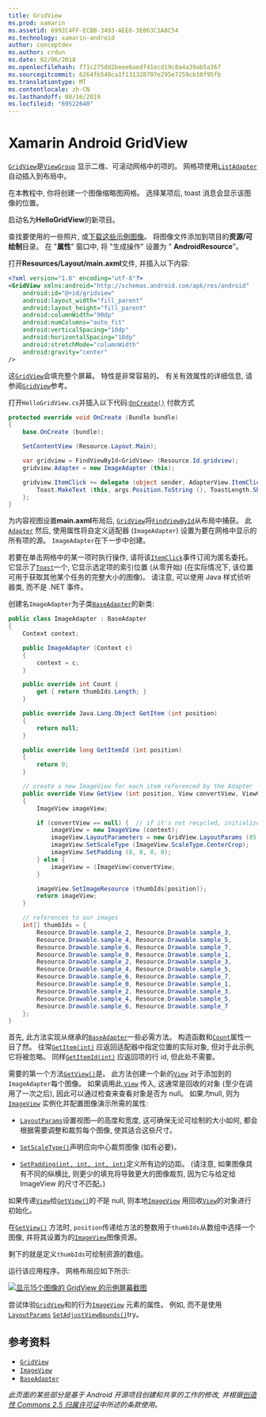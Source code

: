 ```yaml
---
title: GridView
ms.prod: xamarin
ms.assetid: 6992C4FF-ECBB-3493-AEE6-3E063C1A8C54
ms.technology: xamarin-android
author: conceptdev
ms.author: crdun
ms.date: 02/06/2018
ms.openlocfilehash: f71c275dd2beee6aedf41ecd19c8a4a39ab5a36f
ms.sourcegitcommit: 6264fb540ca1f131328707e295e7259cb10f95fb
ms.translationtype: MT
ms.contentlocale: zh-CN
ms.lasthandoff: 08/16/2019
ms.locfileid: "69522640"
---
```

# <a name="xamarinandroid-gridview"></a>Xamarin Android GridView

[`GridView`](xref:Android.Widget.GridView)是[`ViewGroup`](xref:Android.Views.ViewGroup)
显示二维、可滚动网格中的项的。 网格项使用[`ListAdapter`](xref:Android.App.ListActivity.ListAdapter)自动插入到布局中。

在本教程中, 你将创建一个图像缩略图网格。 选择某项后, toast 消息会显示该图像的位置。

启动名为**HelloGridView**的新项目。

查找要使用的一些照片, 或[下载这些示例图像](https://developer.android.com/shareables/sample_images.zip)。 将图像文件添加到项目的**资源/可绘制**目录。 在 "**属性**" 窗口中, 将 "生成操作" 设置为 " **AndroidResource**"。

打开**Resources/Layout/main.axml**文件, 并插入以下内容:

```xml
<?xml version="1.0" encoding="utf-8"?>
<GridView xmlns:android="http://schemas.android.com/apk/res/android"
    android:id="@+id/gridview"
    android:layout_width="fill_parent"
    android:layout_height="fill_parent"
    android:columnWidth="90dp"
    android:numColumns="auto_fit"
    android:verticalSpacing="10dp"
    android:horizontalSpacing="10dp"
    android:stretchMode="columnWidth"
    android:gravity="center"
/>
```

这[`GridView`](xref:Android.Widget.GridView)会填充整个屏幕。 特性是非常容易的。 有关有效属性的详细信息, 请参阅[`GridView`](xref:Android.Widget.GridView)参考。

打开`HelloGridView.cs`并插入以下代码:[`OnCreate()`](xref:Android.App.Activity.OnCreate*)
付款方式

```csharp
protected override void OnCreate (Bundle bundle)
{
    base.OnCreate (bundle);

    SetContentView (Resource.Layout.Main);

    var gridview = FindViewById<GridView> (Resource.Id.gridview);
    gridview.Adapter = new ImageAdapter (this);

    gridview.ItemClick += delegate (object sender, AdapterView.ItemClickEventArgs args) {
        Toast.MakeText (this, args.Position.ToString (), ToastLength.Short).Show ();
    };
}
```

为内容视图设置**main.axml**布局后, [`GridView`](xref:Android.Widget.GridView)将[`FindViewById`](xref:Android.App.Activity.FindViewById*)从布局中捕获。 此[`Adapter`](xref:Android.Widget.AdapterView.RawAdapter)
然后, 使用属性将自定义适配器 (`ImageAdapter`) 设置为要在网格中显示的所有项的源。 `ImageAdapter`在下一步中创建。

若要在单击网格中的某一项时执行操作, 请将该[`ItemClick`](xref:Android.Widget.AdapterView.ItemClick)事件订阅为匿名委托。
它显示了[`Toast`](xref:Android.Widget.Toast)一个, 它显示选定项的索引位置 (从零开始) (在实际情况下, 该位置可用于获取其他某个任务的完整大小的图像)。 请注意, 可以使用 Java 样式侦听器类, 而不是 .NET 事件。

创建名`ImageAdapter`为子类[`BaseAdapter`](xref:Android.Widget.BaseAdapter)的新类:

```csharp
public class ImageAdapter : BaseAdapter
{
    Context context;

    public ImageAdapter (Context c)
    {
        context = c;
    }

    public override int Count {
        get { return thumbIds.Length; }
    }

    public override Java.Lang.Object GetItem (int position)
    {
        return null;
    }

    public override long GetItemId (int position)
    {
        return 0;
    }

    // create a new ImageView for each item referenced by the Adapter
    public override View GetView (int position, View convertView, ViewGroup parent)
    {
        ImageView imageView;

        if (convertView == null) {  // if it's not recycled, initialize some attributes
            imageView = new ImageView (context);
            imageView.LayoutParameters = new GridView.LayoutParams (85, 85);
            imageView.SetScaleType (ImageView.ScaleType.CenterCrop);
            imageView.SetPadding (8, 8, 8, 8);
        } else {
            imageView = (ImageView)convertView;
        }

        imageView.SetImageResource (thumbIds[position]);
        return imageView;
    }

    // references to our images
    int[] thumbIds = {
        Resource.Drawable.sample_2, Resource.Drawable.sample_3,
        Resource.Drawable.sample_4, Resource.Drawable.sample_5,
        Resource.Drawable.sample_6, Resource.Drawable.sample_7,
        Resource.Drawable.sample_0, Resource.Drawable.sample_1,
        Resource.Drawable.sample_2, Resource.Drawable.sample_3,
        Resource.Drawable.sample_4, Resource.Drawable.sample_5,
        Resource.Drawable.sample_6, Resource.Drawable.sample_7,
        Resource.Drawable.sample_0, Resource.Drawable.sample_1,
        Resource.Drawable.sample_2, Resource.Drawable.sample_3,
        Resource.Drawable.sample_4, Resource.Drawable.sample_5,
        Resource.Drawable.sample_6, Resource.Drawable.sample_7
    };
}
```

首先, 此方法实现从继承的[`BaseAdapter`](xref:Android.Widget.BaseAdapter)一些必需方法。 构造函数和[`Count`](xref:Android.Widget.BaseAdapter.Count)属性一目了然。 往常[`GetItem(int)`](xref:Android.Widget.BaseAdapter.GetItem*)
应返回适配器中指定位置的实际对象, 但对于此示例, 它将被忽略。 同样[`GetItemId(int)`](xref:Android.Widget.BaseAdapter.GetItemId*)
应返回项的行 id, 但此处不需要。

需要的第一个方法[`GetView()`](xref:Android.Widget.BaseAdapter.GetView*)是。
此方法创建一个新的[`View`](xref:Android.Views.View)
对于添加到的`ImageAdapter`每个图像。 如果调用此,[`View`](xref:Android.Views.View)
传入, 这通常是回收的对象 (至少在调用了一次之后), 因此可以通过检查来查看对象是否为 null。 如果*为*null, 则为[`ImageView`](xref:Android.Widget.ImageView)
实例化并配置图像演示所需的属性:

- [`LayoutParams`](xref:Android.Views.View.LayoutParameters)设置视图&mdash;的高度和宽度, 这可确保无论可绘制的大小如何, 都会根据需要调整和裁剪每个图像, 使其适合这些尺寸。

- [`SetScaleType()`](xref:Android.Widget.ImageView.SetScaleType*)声明应向中心裁剪图像 (如有必要)。

- [`SetPadding(int, int, int, int)`](xref:Android.Views.View.SetPadding*)定义所有边的边距。 (请注意, 如果图像具有不同的纵横比, 则更少的填充将导致更大的图像裁剪, 因为它与给定给 ImageView 的尺寸不匹配。)

如果传递[`View`](xref:Android.Views.View)给[`GetView()`](xref:Android.Widget.BaseAdapter.GetView*)的*不*是 null, 则本地[`ImageView`](xref:Android.Widget.ImageView)
用回收[`View`](xref:Android.Views.View)的对象进行初始化。

在[`GetView()`](xref:Android.Widget.BaseAdapter.GetView*)
方法时, `position`传递给方法的整数用于`thumbIds`从数组中选择一个图像, 并将其设置为的[`ImageView`](xref:Android.Widget.ImageView)图像资源。

剩下的就是定义`thumbIds`可绘制资源的数组。

运行该应用程序。 网格布局应如下所示:

[![显示15个图像的 GridView 的示例屏幕截图](grid-view-images/helloviews4.png)](grid-view-images/helloviews4.png#lightbox)

尝试体验[`GridView`](xref:Android.Widget.GridView)和的行为[`ImageView`](xref:Android.Widget.ImageView)
元素的属性。 例如, 而不是使用[`LayoutParams`](xref:Android.Views.View.LayoutParameters) [`SetAdjustViewBounds()`](xref:Android.Widget.ImageView.SetAdjustViewBounds*)try。

## <a name="references"></a>参考资料

- [`GridView`](xref:Android.Widget.GridView)
- [`ImageView`](xref:Android.Widget.ImageView)
- [`BaseAdapter`](xref:Android.Widget.BaseAdapter)

_此页面的某些部分是基于 Android 开源项目创建和共享的工作的修改, 并根据[创造性 Commons 2.5 归属许可证](http://creativecommons.org/licenses/by/2.5/)中所述的条款使用。_
